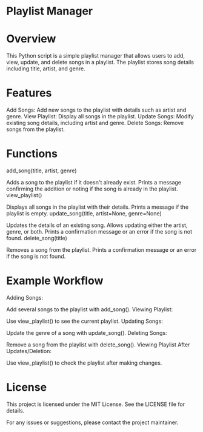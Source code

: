 # Playlist Manager


# Overview
This Python script is a simple playlist manager that allows users to add, view, update, and delete songs in a playlist. The playlist stores song details including title, artist, and genre.

# Features
Add Songs: Add new songs to the playlist with details such as artist and genre.
View Playlist: Display all songs in the playlist.
Update Songs: Modify existing song details, including artist and genre.
Delete Songs: Remove songs from the playlist.


# Functions
add_song(title, artist, genre)

Adds a song to the playlist if it doesn't already exist.
Prints a message confirming the addition or noting if the song is already in the playlist.
view_playlist()

Displays all songs in the playlist with their details.
Prints a message if the playlist is empty.
update_song(title, artist=None, genre=None)

Updates the details of an existing song.
Allows updating either the artist, genre, or both.
Prints a confirmation message or an error if the song is not found.
delete_song(title)

Removes a song from the playlist.
Prints a confirmation message or an error if the song is not found.


# Example Workflow
Adding Songs:

Add several songs to the playlist with add_song().
Viewing Playlist:

Use view_playlist() to see the current playlist.
Updating Songs:

Update the genre of a song with update_song().
Deleting Songs:

Remove a song from the playlist with delete_song().
Viewing Playlist After Updates/Deletion:

Use view_playlist() to check the playlist after making changes.


# License
This project is licensed under the MIT License. See the LICENSE file for details.

For any issues or suggestions, please contact the project maintainer.








